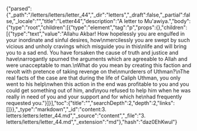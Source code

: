 {"parsed":{"_path":"/letters/letters/letter_44","_dir":"letters","_draft":false,"_partial":false,"_locale":"","title":"Letter44","description":"A letter to Mu'awiya.","body":{"type":"root","children":[{"type":"element","tag":"p","props":{},"children":[{"type":"text","value":"Allahu Akbar! How hopelessly you are engulfed in your inordinate and sinful desires, how\nmercilessly you are swept by such vicious and unholy cravings which misguide you in this\nlife and will bring you to a sad end. You have forsaken the cause of truth and justice and have\narrogantly spurned the arguments which are agreeable to Allah and were unacceptable to man.\nWhat do you mean by creating this faction and revolt with pretence of taking revenge on the\nmurderers of Uthman?\nThe real facts of the case are that during the life of Caliph Uthman, you only went to his help\nwhen this action in the end was profitable to you and you could get something out of him, and\nyou refused to help him when he was really in need of you and your support and for which he\nhad frequently requested you."}]}],"toc":{"title":"","searchDepth":2,"depth":2,"links":[]}},"_type":"markdown","_id":"content:3. letters:letters:letter_44.md","_source":"content","_file":"3. letters/letters/letter_44.md","_extension":"md"},"hash":"daz0EhKwul"}